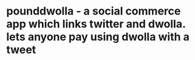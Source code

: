 pounddwolla - a social commerce app which links twitter and dwolla. lets anyone pay using dwolla with a tweet
===========